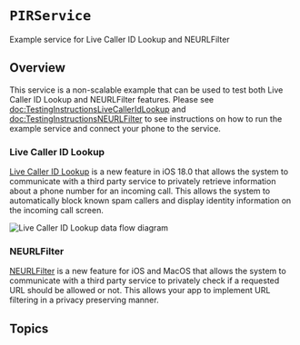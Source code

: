 # ``PIRService``

Example service for Live Caller ID Lookup and NEURLFilter

## Overview

This service is a non-scalable example that can be used to test both Live Caller ID Lookup and NEURLFilter features. Please see
<doc:TestingInstructionsLiveCallerIdLookup> and <doc:TestingInstructionsNEURLFilter> to see instructions on how to run the example service and connect your phone to the service.

### Live Caller ID Lookup

[Live Caller ID
Lookup](https://developer.apple.com/documentation/sms_and_call_reporting/getting_up-to-date_calling_and_blocking_information_for_your_app)
is a new feature in iOS 18.0 that allows the system to communicate with a third party service to privately retrieve information
about a phone number for an incoming call. This allows the system to automatically block known spam callers and display
identity information on the incoming call screen.

![Live Caller ID Lookup data flow diagram](overview.png)

### NEURLFilter

[NEURLFilter](https://developer.apple.com/documentation/networkextension/neurlfiltermanager) is a new feature for iOS and MacOS that allows the system
to communicate with a third party service to privately check if a requested URL should be allowed or not. This allows your app to implement URL filtering in a privacy preserving manner.

## Topics
